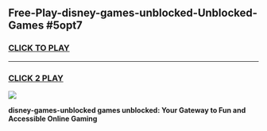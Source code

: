 
## Free-Play-disney-games-unblocked-Unblocked-Games #5opt7
<h3>
<a href="https://news.freeplayer.one?title=disney-games-unblocked&ref=8M">CLICK TO PLAY</a></h3>
<hr>

<h3>
<a href="https://news.freeplayer.one?title=disney-games-unblocked&ref=8M">CLICK 2 PLAY</a>
  
</h3>

<a href="https://news.freeplayer.one?title=disney-games-unblocked&ref=8M"><img src="https://clearcache.store/games.png"></a>


**disney-games-unblocked games unblocked: Your Gateway to Fun and Accessible Online Gaming**
